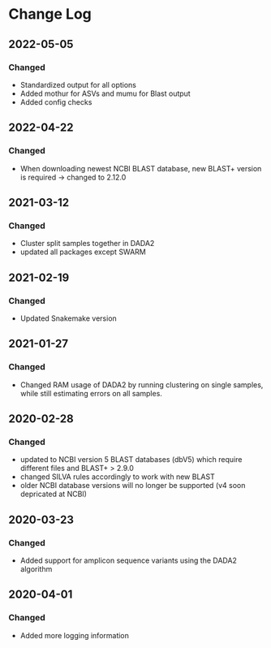 # Change Log

## 2022-05-05

### Changed
- Standardized output for all options
- Added mothur for ASVs and mumu for Blast output
- Added config checks

## 2022-04-22

### Changed
- When downloading newest NCBI BLAST database, new BLAST+ version is required -> changed to 2.12.0

## 2021-03-12

### Changed
- Cluster split samples together in DADA2
- updated all packages except SWARM

## 2021-02-19

### Changed
- Updated Snakemake version

## 2021-01-27

### Changed
- Changed RAM usage of DADA2 by running clustering on single samples, while still estimating errors on all samples.

## 2020-02-28

### Changed
- updated to NCBI version 5 BLAST databases (dbV5) which require different files and BLAST+ > 2.9.0
- changed SILVA rules accordingly to work with new BLAST
- older NCBI database versions will no longer be supported (v4 soon depricated at NCBI)

## 2020-03-23

### Changed
- Added support for amplicon sequence variants using the DADA2 algorithm

## 2020-04-01

### Changed
- Added more logging information
